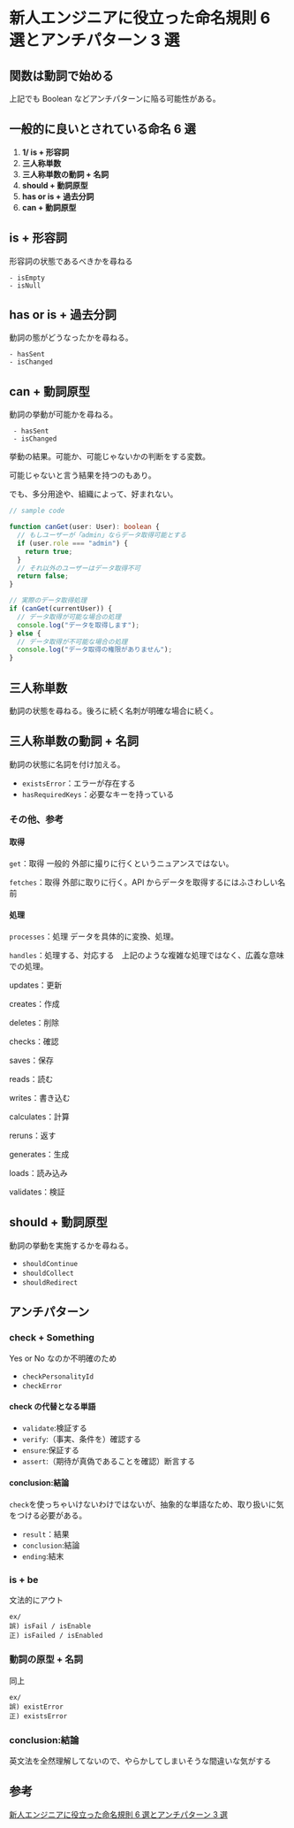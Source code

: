 # 新人エンジニアに役立った命名規則 6 選とアンチパターン 3 選

## 関数は動詞で始める

上記でも Boolean などアンチパターンに陥る可能性がある。

## 一般的に良いとされている命名 6 選

1. **1/ is + 形容詞**
2. **三人称単数**
3. **三人称単数の動詞 + 名詞**
4. **should + 動詞原型**
5. **has or is + 過去分詞**
6. **can + 動詞原型**

## is + 形容詞

形容詞の状態であるべきかを尋ねる

```
- isEmpty
- isNull
```

## has or is + 過去分詞

動詞の態がどうなったかを尋ねる。

```
- hasSent
- isChanged
```

## can + 動詞原型

動詞の挙動が可能かを尋ねる。

```
 - hasSent
 - isChanged
```

挙動の結果。可能か、可能じゃないかの判断をする変数。

可能じゃないと言う結果を持つのもあり。

でも、多分用途や、組織によって、好まれない。

```typescript
// sample code

function canGet(user: User): boolean {
  // もしユーザーが「admin」ならデータ取得可能とする
  if (user.role === "admin") {
    return true;
  }
  // それ以外のユーザーはデータ取得不可
  return false;
}

// 実際のデータ取得処理
if (canGet(currentUser)) {
  // データ取得が可能な場合の処理
  console.log("データを取得します");
} else {
  // データ取得が不可能な場合の処理
  console.log("データ取得の権限がありません");
}
```

## 三人称単数

動詞の状態を尋ねる。後ろに続く名刺が明確な場合に続く。

## 三人称単数の動詞 + 名詞

動詞の状態に名詞を付け加える。

- `existsError`：エラーが存在する
- `hasRequiredKeys`：必要なキーを持っている

### その他、参考

#### 取得

`get`：取得 一般的 外部に撮りに行くというニュアンスではない。

`fetches`：取得 外部に取りに行く。API からデータを取得するにはふさわしい名前

#### 処理

`processes`：処理 データを具体的に変換、処理。

`handles`：処理する、対応する　上記のような複雑な処理ではなく、広義な意味での処理。

updates：更新

creates：作成

deletes：削除

checks：確認

saves：保存

reads：読む

writes：書き込む

calculates：計算

reruns：返す

generates：生成

loads：読み込み

validates：検証

## should + 動詞原型

動詞の挙動を実施するかを尋ねる。

- `shouldContinue`
- `shouldCollect`
- `shouldRedirect`

## アンチパターン

### check + Something

Yes or No なのか不明確のため

- `checkPersonalityId`
- `checkError`

#### check の代替となる単語

- `validate`:検証する
- `verify`:（事実、条件を）確認する
- `ensure`:保証する
- `assert`:（期待が真偽であることを確認）断言する

#### conclusion:結論

`check`を使っちゃいけないわけではないが、抽象的な単語なため、取り扱いに気をつける必要がある。

- `result`：結果
- `conclusion`:結論
- `ending`:結末

### is + be

文法的にアウト

```
ex/
誤) isFail / isEnable
正) isFailed / isEnabled
```

### 動詞の原型 + 名詞

同上

```
ex/
誤) existError
正) existsError
```

### conclusion:結論

英文法を全然理解してないので、やらかしてしまいそうな間違いな気がする

## 参考

[新人エンジニアに役立った命名規則 6 選とアンチパターン 3 選](https://qiita.com/uehiro22/items/7a2b0b3b72f458018632)
